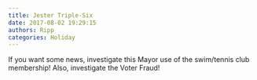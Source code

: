 ```yaml
---
title: Jester Triple-Six
date: 2017-08-02 19:29:15
authors: Ripp
categories: Holiday
---
```


 If you want some news, investigate this Mayor use of the swim/tennis club membership! Also, investigate the Voter Fraud!